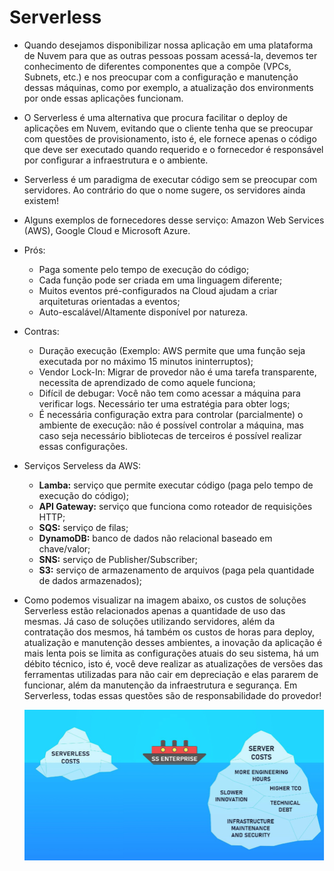 # Serverless

- Quando desejamos disponibilizar nossa aplicação em uma plataforma de Nuvem para que as outras pessoas possam acessá-la, devemos ter conhecimento de diferentes componentes que a compõe (VPCs, Subnets, etc.) e nos preocupar com a configuração e manutenção dessas máquinas, como por exemplo, a atualização dos environments por onde essas aplicações funcionam.

- O Serverless é uma alternativa que procura facilitar o deploy de aplicações em Nuvem, evitando que o cliente tenha que se preocupar com questões de provisionamento, isto é, ele fornece apenas o código que deve ser executado quando requerido e o fornecedor é responsável por configurar a infraestrutura e o ambiente.

- Serverless é um paradigma de executar código sem se preocupar com servidores. Ao contrário do que o nome sugere, os servidores ainda existem!

- Alguns exemplos de fornecedores desse serviço: Amazon Web Services (AWS), Google Cloud e Microsoft Azure.

- Prós:
  - Paga somente pelo tempo de execução do código;
  - Cada função pode ser criada em uma linguagem diferente;
  - Muitos eventos pré-configurados na Cloud ajudam a criar arquiteturas orientadas a eventos;
  - Auto-escalável/Altamente disponível por natureza.

- Contras:
  - Duração execução (Exemplo: AWS permite que uma função seja executada por no máximo 15 minutos ininterruptos);
  - Vendor Lock-In: Migrar de provedor não é uma tarefa transparente, necessita de aprendizado de como aquele funciona;
  - Difícil de debugar: Você não tem como acessar a máquina para verificar logs. Necessário ter uma estratégia para obter logs;
  - É necessária configuração extra para controlar (parcialmente) o ambiente de execução: não é possível controlar a máquina, mas caso seja necessário bibliotecas de terceiros é possível realizar essas configurações.

- Serviços Serveless da AWS:
  - **Lamba:** serviço que permite executar código (paga pelo tempo de execução do código);
  - **API Gateway:** serviço que funciona como roteador de requisições HTTP;
  - **SQS:** serviço de filas;
  - **DynamoDB:** banco de dados não relacional baseado em chave/valor;
  - **SNS:** serviço de Publisher/Subscriber;
  - **S3:** serviço de armazenamento de arquivos (paga pela quantidade de dados armazenados);

- Como podemos visualizar na imagem abaixo, os custos de soluções Serverless estão relacionados apenas a quantidade de uso das mesmas. Já caso de soluções utilizando servidores, além da contratação dos mesmos, há também os custos de horas para deploy, atualização e manutenção desses ambientes, a inovação da aplicação é mais lenta pois se limita as configurações atuais do seu sistema, há um débito técnico, isto é, você deve realizar as atualizações de versões das ferramentas utilizadas para não cair em depreciação e elas pararem de funcionar, além da manutenção da infraestrutura e segurança. Em Serverless, todas essas questões são de responsabilidade do provedor!

  ![Serverless Costs](Imagens/Serverless.png)
